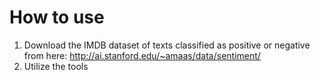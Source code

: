 # How to use

1. Download the IMDB dataset of texts classified as positive or negative from here: http://ai.stanford.edu/~amaas/data/sentiment/
2. Utilize the tools